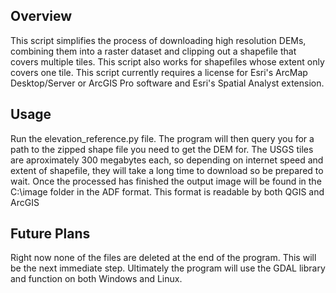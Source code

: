 ## Overview

This script simplifies the process of downloading high resolution DEMs, combining them into a raster dataset and clipping out
a shapefile that covers multiple tiles. This script also works for shapefiles whose extent only covers one tile. This script currently requires a license for Esri's ArcMap Desktop/Server or ArcGIS Pro software and Esri's Spatial Analyst extension.

## Usage

Run the elevation_reference.py file. The program will then query you for a path to the zipped shape file you need to get
the DEM for. The USGS tiles are aproximately 300 megabytes each, so depending on internet speed and extent of shapefile, they will take a
long time to download so be prepared to wait. Once the processed has finished the output image will be found in the C:\image folder in the ADF format.
This format is readable by both QGIS and ArcGIS

## Future Plans
Right now none of the files are deleted at the end of the program. This will be the next immediate step. Ultimately the program will use the GDAL
library and function on both Windows and Linux.
